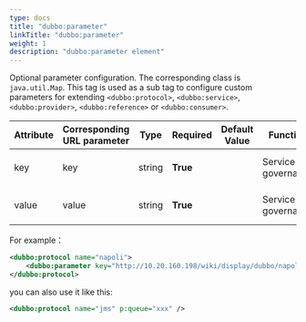```yaml
---
type: docs
title: "dubbo:parameter"
linkTitle: "dubbo:parameter"
weight: 1 
description: "dubbo:parameter element"
---
```


Optional parameter configuration. The corresponding class is `java.util.Map`. This tag is used as a sub tag to configure custom parameters for extending `<dubbo:protocol>`, `<dubbo:service>`, `<dubbo:provider>`, `<dubbo:reference>` or `<dubbo:consumer>`.

| Attribute | Corresponding URL parameter | Type   | Required    | Default Value | Function           | Description             | Compatibility |
| --------- | --------------------------- | ------ | ----------- | ------------- | ------------------ | ----------------------- | ------------- |
| key       | key                         | string | <b>True</b> |               | Service governance | routing parameter key   | Above 2.0.0   |
| value     | value                       | string | <b>True</b> |               | Service governance | routing parameter value | Above 2.0.0   |

For example：

```xml
<dubbo:protocol name="napoli">
    <dubbo:parameter key="http://10.20.160.198/wiki/display/dubbo/napoli.queue.name" value="xxx" />
</dubbo:protocol>
```

you can also use it like this: 

```xml
<dubbo:protocol name="jms" p:queue="xxx" />
```
